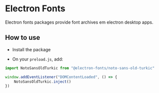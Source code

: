 # Electron Fonts

Electron fonts packages provide font archives em electron desktop apps.

## How to use

* Install the package

* On your `preload.js`, add:

```ts
import NotoSansOldTurkic from "@electron-fonts/noto-sans-old-turkic"

window.addEventListener("DOMContentLoaded", () => {
    NotoSansOldTurkic.inject()
})
```